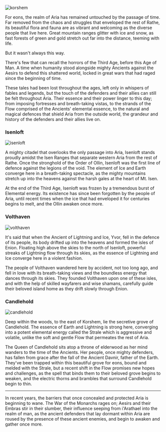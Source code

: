 ![korshem](https://media.githubusercontent.com/media/nathaneastwood/fablore/main/src/world-of-rathe/aria/media/korshem.webp)

For eons, the realm of Aria has remained untouched by the passage of time. Far removed from the chaos and struggles that enveloped the rest of Rathe, its beautiful flora and fauna are as vibrant and welcoming as the diverse people that live here. Great mountain ranges glitter with ice and snow, as fast forests of green and gold stretch out far into the distance, teeming with life.

But it wasn't always this way.

There's few that can recall the horrors of the Third Age, before this Age of Man. A time when humanity stood alongside mighty Ancients against the Aesirs to defend this shattered world, locked in great wars that had raged since the beginning of time.

These tales had been lost throughout the ages, left only in whispers of fables and legends, but the touch of the defenders and their allies can still be felt throughout Aria. Their essence and their power linger to this day; from imposing fortresses and breath-taking vistas, to the strands of the Flow comprised of the Ancients' elemental essence, to the natural and magical defences that shield Aria from the outside world, the grandeur and history of the defenders and their allies live on.

### Isenloft

![isenloft](https://media.githubusercontent.com/media/nathaneastwood/fablore/main/src/world-of-rathe/aria/media/isenloft.webp)

A mighty citadel that overlooks the only passage into Aria, Isenloft stands proudly amidst the Isen Ranges that separate western Aria from the rest of Rathe. Once the stronghold of the Order of Ollin, Isenloft was the first line of defence against the legions of the void. The element of Ice and Earth converge here in a breath-taking spectacle, as the mighty mountains stretch up into the heavens against the harsh gales at the heart of Mt. Isen.

At the end of the Third Age, Isenloft was frozen by a tremendous burst of Elemental energy. Its existence has since been forgotten by the people of Aria, until recent times when the ice that had enveloped it for centuries begins to melt, and the Ollin awaken once more.

### Volthaven

![volthaven](https://media.githubusercontent.com/media/nathaneastwood/fablore/main/src/world-of-rathe/aria/media/volthaven.webp)

It's said that when the Ancient of Lightning and Ice, Yvor, fell in the defence of its people, its body drifted up into the heavens and formed the isles of Enion. Floating high above the skies to the north of Isenloft, powerful streaks of Lightning flow through its skies, as the essence of Lightning and Ice converge here in a violent fashion.

The people of Volthaven wandered here by accident, not too long ago, and fell in love with its breath-taking views and the boundless energy that dances through its skies. They founded Volthaven upon one of these isles, and with the help of skilled wayfarers and wise shamans, carefully guide their beloved island home as they drift slowly through Enion.

### Candlehold

![candlehold](https://media.githubusercontent.com/media/nathaneastwood/fablore/main/src/world-of-rathe/aria/media/candlehold.webp)

Deep within the woods, to the east of Korshem, lie the secretive grove of Candlehold. The essence of Earth and Lightning is strong here, converging into a potent elemental energy called the Strale which is aggressive and volatile, unlike the soft and gentle Flow that permeates the rest of Aria.

The Queen of Candlehold sits atop a throne of elderwood as her mind wanders to the time of the Ancients. Her people, once mighty defenders, has fallen from grace after the fall of the Ancient Davnir, father of the Earth. They've been trapped within this beautiful grove for eons, bound and melded with the Strale, but a recent shift in the Flow promises new hopes and challenges, as the spell that binds them to their beloved grove begins to weaken, and the electric thorns and brambles that surround Candlehold begin to thin.

---

In recent years, the barriers that once concealed and protected Aria is beginning to wane. The War of the Monarchs rages on; Aesirs and their Embras stir in their slumber, their influence seeping from i'Arathael into the realm of man, as the ancient defenders that lay dormant within Aria are roused by the presence of these ancient enemies, and begin to awaken and gather once more.
